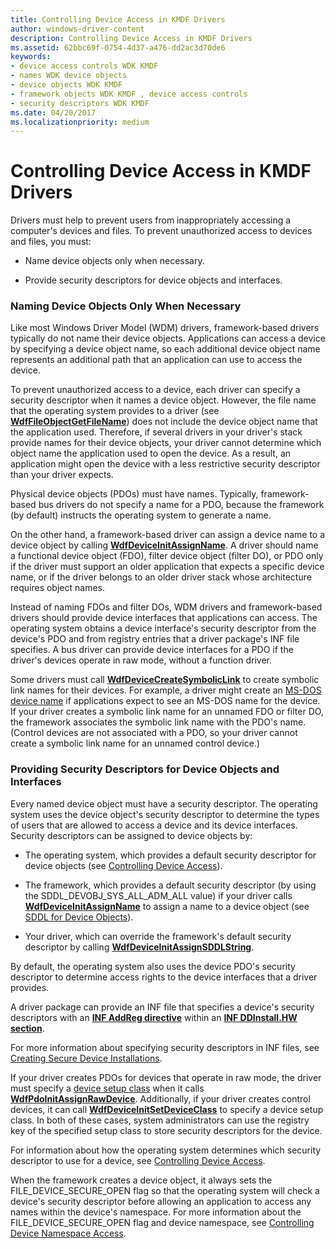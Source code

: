 ```yaml
---
title: Controlling Device Access in KMDF Drivers
author: windows-driver-content
description: Controlling Device Access in KMDF Drivers
ms.assetid: 62bbc69f-0754-4d37-a476-dd2ac3d70de6
keywords:
- device access controls WDK KMDF
- names WDK device objects
- device objects WDK KMDF
- framework objects WDK KMDF , device access controls
- security descriptors WDK KMDF
ms.date: 04/20/2017
ms.localizationpriority: medium
---
```


# Controlling Device Access in KMDF Drivers


Drivers must help to prevent users from inappropriately accessing a computer's devices and files. To prevent unauthorized access to devices and files, you must:

-   Name device objects only when necessary.

-   Provide security descriptors for device objects and interfaces.

### <a href="" id="naming-device-objects-only-when-necessary"></a> Naming Device Objects Only When Necessary

Like most Windows Driver Model (WDM) drivers, framework-based drivers typically do not name their device objects. Applications can access a device by specifying a device object name, so each additional device object name represents an additional path that an application can use to access the device.

To prevent unauthorized access to a device, each driver can specify a security descriptor when it names a device object. However, the file name that the operating system provides to a driver (see [**WdfFileObjectGetFileName**](https://msdn.microsoft.com/library/windows/hardware/ff547310)) does not include the device object name that the application used. Therefore, if several drivers in your driver's stack provide names for their device objects, your driver cannot determine which object name the application used to open the device. As a result, an application might open the device with a less restrictive security descriptor than your driver expects.

Physical device objects (PDOs) must have names. Typically, framework-based bus drivers do not specify a name for a PDO, because the framework (by default) instructs the operating system to generate a name.

On the other hand, a framework-based driver can assign a device name to a device object by calling [**WdfDeviceInitAssignName**](https://msdn.microsoft.com/library/windows/hardware/ff546029). A driver should name a functional device object (FDO), filter device object (filter DO), or PDO only if the driver must support an older application that expects a specific device name, or if the driver belongs to an older driver stack whose architecture requires object names.

Instead of naming FDOs and filter DOs, WDM drivers and framework-based drivers should provide device interfaces that applications can access. The operating system obtains a device interface's security descriptor from the device's PDO and from registry entries that a driver package's INF file specifies. A bus driver can provide device interfaces for a PDO if the driver's devices operate in raw mode, without a function driver.

Some drivers must call [**WdfDeviceCreateSymbolicLink**](https://msdn.microsoft.com/library/windows/hardware/ff545939) to create symbolic link names for their devices. For example, a driver might create an [MS-DOS device name](https://msdn.microsoft.com/library/windows/hardware/ff548088) if applications expect to see an MS-DOS name for the device. If your driver creates a symbolic link name for an unnamed FDO or filter DO, the framework associates the symbolic link name with the PDO's name. (Control devices are not associated with a PDO, so your driver cannot create a symbolic link name for an unnamed control device.)

### <a href="" id="providing-security-descriptors-for-device-objects-and-interfaces"></a> Providing Security Descriptors for Device Objects and Interfaces

Every named device object must have a security descriptor. The operating system uses the device object's security descriptor to determine the types of users that are allowed to access a device and its device interfaces. Security descriptors can be assigned to device objects by:

-   The operating system, which provides a default security descriptor for device objects (see [Controlling Device Access](https://msdn.microsoft.com/library/windows/hardware/ff542063)).

-   The framework, which provides a default security descriptor (by using the SDDL\_DEVOBJ\_SYS\_ALL\_ADM\_ALL value) if your driver calls [**WdfDeviceInitAssignName**](https://msdn.microsoft.com/library/windows/hardware/ff546029) to assign a name to a device object (see [SDDL for Device Objects](https://msdn.microsoft.com/library/windows/hardware/ff563667)).

-   Your driver, which can override the framework's default security descriptor by calling [**WdfDeviceInitAssignSDDLString**](https://msdn.microsoft.com/library/windows/hardware/ff546035).

By default, the operating system also uses the device PDO's security descriptor to determine access rights to the device interfaces that a driver provides.

A driver package can provide an INF file that specifies a device's security descriptors with an [**INF AddReg directive**](https://msdn.microsoft.com/library/windows/hardware/ff546320) within an [**INF DDInstall.HW section**](https://msdn.microsoft.com/library/windows/hardware/ff547330).

For more information about specifying security descriptors in INF files, see [Creating Secure Device Installations](https://msdn.microsoft.com/library/windows/hardware/ff540212).

If your driver creates PDOs for devices that operate in raw mode, the driver must specify a [device setup class](https://msdn.microsoft.com/library/windows/hardware/ff541509) when it calls [**WdfPdoInitAssignRawDevice**](https://msdn.microsoft.com/library/windows/hardware/ff548802). Additionally, if your driver creates control devices, it can call [**WdfDeviceInitSetDeviceClass**](https://msdn.microsoft.com/library/windows/hardware/ff546084) to specify a device setup class. In both of these cases, system administrators can use the registry key of the specified setup class to store security descriptors for the device.

For information about how the operating system determines which security descriptor to use for a device, see [Controlling Device Access](https://msdn.microsoft.com/library/windows/hardware/ff542063).

When the framework creates a device object, it always sets the FILE\_DEVICE\_SECURE\_OPEN flag so that the operating system will check a device's security descriptor before allowing an application to access any names within the device's namespace. For more information about the FILE\_DEVICE\_SECURE\_OPEN flag and device namespace, see [Controlling Device Namespace Access](https://msdn.microsoft.com/library/windows/hardware/ff542068).

 

 





